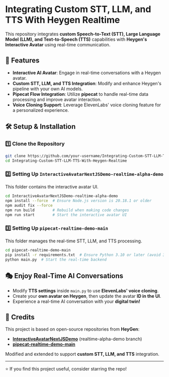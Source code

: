 # Integrating Custom STT, LLM, and TTS With Heygen Realtime

This repository integrates **custom Speech-to-Text (STT), Large Language Model (LLM), and Text-to-Speech (TTS)** capabilities with **Heygen's Interactive Avatar** using real-time communication.

## 🚀 Features
- **Interactive AI Avatar**: Engage in real-time conversations with a Heygen avatar.
- **Custom STT, LLM, and TTS Integration**: Modify and enhance Heygen's pipeline with your own AI models.
- **Pipecat Flow Integration**: Utilize **pipecat** to handle real-time data processing and improve avatar interaction.
- **Voice Cloning Support**: Leverage ElevenLabs' voice cloning feature for a personalized experience.

## 🛠️ Setup & Installation

### 1️⃣ Clone the Repository
```bash
git clone https://github.com/your-username/Integrating-Custom-STT-LLM-TTS-With-Heygen-Realtime.git
cd Integrating-Custom-STT-LLM-TTS-With-Heygen-Realtime
```

### 2️⃣ Setting Up `InteractiveAvatarNextJSDemo-realtime-alpha-demo`
This folder contains the interactive avatar UI. 
```bash
cd InteractiveAvatarNextJSDemo-realtime-alpha-demo
npm install --force  # Ensure Node.js version is 20.18.1 or older
npm audit fix --force
npm run build        # Rebuild when making code changes
npm run start        # Start the interactive avatar UI
```

### 3️⃣ Setting Up `pipecat-realtime-demo-main`
This folder manages the real-time STT, LLM, and TTS processing.
```bash
cd pipecat-realtime-demo-main
pip install -r requirements.txt  # Ensure Python 3.10 or later (avoid 3.13 due to compatibility issues)
python main.py  # Start the real-time backend
```

## 🎭 Enjoy Real-Time AI Conversations
- Modify **TTS settings** inside `main.py` to use **ElevenLabs' voice cloning**.
- Create your **own avatar on Heygen**, then update the avatar **ID in the UI**.
- Experience a real-time AI conversation with your **digital twin!**

## 📝 Credits
This project is based on open-source repositories from **HeyGen**:
- **[InteractiveAvatarNextJSDemo](https://github.com/HeyGen-Official/InteractiveAvatarNextJSDemo)** (realtime-alpha-demo branch)
- **[pipecat-realtime-demo-main](https://github.com/HeyGen-Official/pipecat-realtime-demo-main)**

Modified and extended to support **custom STT, LLM, and TTS** integration.

---
⭐ If you find this project useful, consider starring the repo!
